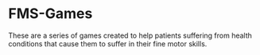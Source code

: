 # FMS-Games
These are a series of games created to help patients suffering from health conditions that cause them to suffer in their fine motor skills.
